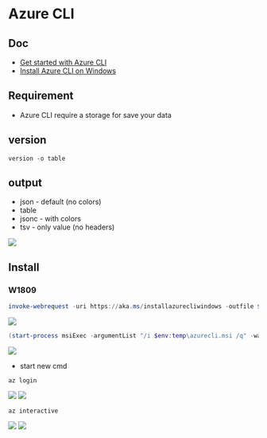 # Azure CLI

## Doc
* [Get started with Azure CLI](https://docs.microsoft.com/en-us/cli/azure/get-started-with-azure-cli?view=azure-cli-latest)
* [Install Azure CLI on Windows](https://docs.microsoft.com/en-us/cli/azure/install-azure-cli-windows?view=azure-cli-latest&tabs=azure-cli)

## Requirement
* Azure CLI require a storage for save your data

## version
````Azure Cli
version -o table
````

## output
* json - default (no colors)
* table
* jsonc - with colors
* tsv - only value (no headers)

[<img src="https://i.imgur.com/pT5FcPM.png">](https://i.imgur.com/pT5FcPM.png)

## Install
### W1809
````Powershell
invoke-webrequest -uri https://aka.ms/installazurecliwindows -outfile $env:temp\azurecli.msi
````
[<img src="https://i.imgur.com/xPRh2c4.png">](https://i.imgur.com/xPRh2c4.png)

````PowerShell
(start-process msiExec -argumentList "/i $env:temp\azurecli.msi /q" -wait -passThru).ExitCode
````
[<img src="https://i.imgur.com/PlTwKQB.png">](https://i.imgur.com/PlTwKQB.png)

* start new cmd
````batch
az login
````
[<img src="https://i.imgur.com/QnTSxW6.png">](https://i.imgur.com/QnTSxW6.png)
[<img src="https://i.imgur.com/1LpCvKj.png">](https://i.imgur.com/1LpCvKj.png)

````azure cli
az interactive
````
[<img src="https://i.imgur.com/EjyLWlw.png">](https://i.imgur.com/EjyLWlw.png)
[<img src="https://i.imgur.com/4e0aDYI.png">](https://i.imgur.com/4e0aDYI.png)
